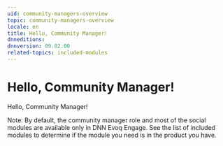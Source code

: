 ```yaml
---
uid: community-managers-overview
topic: community-managers-overview
locale: en
title: Hello, Community Manager!
dnneditions: 
dnnversion: 09.02.00
related-topics: included-modules
---
```


# Hello, Community Manager!

Hello, Community Manager!

Note: By default, the community manager role and most of the social modules are available only in DNN Evoq Engage. See the list of included modules to determine if the module you need is in the product you have.